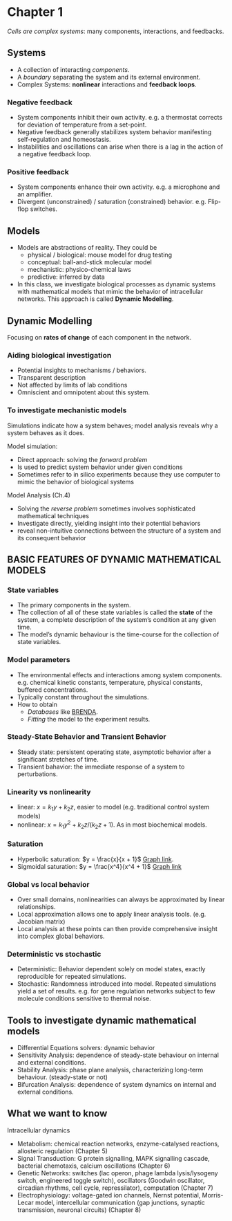 # Chapter 1

*Cells are complex systems*: many components, interactions, and feedbacks.

## Systems

- A collection of interacting *components*.
- A *boundary* separating the system and its external environment.
- Complex Systems: **nonlinear** interactions and **feedback loops**.

### Negative feedback

- System components inhibit their own activity. e.g. a thermostat corrects for deviation of temperature from a set-point.
- Negative feedback generally stabilizes system behavior manifesting self-regulation and homeostasis.
- Instabilities and oscillations can arise when there is a lag in the action of a negative feedback loop.

### Positive feedback

- System components enhance their own activity. e.g. a microphone and an amplifier.
- Divergent (unconstrained) / saturation (constrained) behavior. e.g. Flip-flop switches.

## Models

- Models are abstractions of reality. They could be
  - physical / biological: mouse model for drug testing
  - conceptual: ball-and-stick molecular model
  - mechanistic: physico-chemical laws
  - predictive: inferred by data
- In this class, we investigate biological processes as dynamic systems with mathematical models that mimic the behavior of intracellular networks. This approach is called **Dynamic Modelling**.

## Dynamic Modelling

Focusing on **rates of change** of each component in the network.

### Aiding biological investigation

- Potential insights to mechanisms / behaviors.
- Transparent description
- Not affected by limits of lab conditions
- Omniscient and omnipotent about this system.

### To investigate mechanistic models

Simulations indicate how a system behaves; model analysis reveals why a system behaves as it does.

Model simulation:
- Direct approach: solving the *forward problem*
- Is used to predict system behavior under given conditions
- Sometimes refer to in silico experiments because they use computer to mimic the
behavior of biological systems

Model Analysis (Ch.4)
- Solving the *reverse problem* sometimes involves sophisticated mathematical techniques
- Investigate directly, yielding insight into their potential behaviors
- reveal non-intuitive connections between the structure of a system and its consequent
behavior

## BASIC FEATURES OF DYNAMIC MATHEMATICAL MODELS

### State variables

- The primary components in the system.
- The collection of all of these state variables is called the **state** of the system, a complete description of the system’s condition at any given time.
- The model’s dynamic behaviour is the time-course for the collection of state variables.

### Model parameters

- The environmental effects and interactions among system components. e.g. chemical kinetic constants, temperature, physical constants, buffered concentrations.
- Typically constant throughout the simulations.
- How to obtain
  - *Databases* like [BRENDA](https://www.brenda-enzymes.org/).
  - *Fitting* the model to the experiment results.

### Steady-State Behavior and Transient Behavior

- Steady state: persistent operating state, asymptotic behavior after a significant stretches of time.
- Transient bahavior: the immediate response of a system to perturbations.

### Linearity vs nonlinearity

- linear: $x = k_1y + k_2z$, easier to model (e.g. traditional control system models)
- nonlinear: $x = k_1y^2 + k_2z / (k_2z + 1)$. As in most biochemical models.

### Saturation

- Hyperbolic saturation: $y = \frac{x}{x + 1}$ [Graph link](https://www.desmos.com/calculator/c1nalotl5q).
- Sigmoidal saturation: $y = \frac{x^4}{x^4 + 1}$ [Graph link](https://www.desmos.com/calculator/csf4wcaqej)

### Global vs local behavior

- Over small domains, nonlinearities can always be approximated by linear relationships.
- Local approximation allows one to apply linear analysis tools. (e.g. Jacobian matrix)
- Local analysis at these points can then provide comprehensive insight into complex global behaviors.

### Deterministic vs stochastic

- Deterministic: Behavior dependent solely on model states, exactly reproducible for repeated simulations.
- Stochastic: Randomness introduced into model. Repeated simulations yield a set of results. e.g. for gene regulation networks subject to few molecule conditions sensitive to thermal noise.

## Tools to investigate dynamic mathematical models

- Differential Equations solvers: dynamic behavior
- Sensitivity Analysis: dependence of steady-state behaviour on internal and external conditions.
- Stability Analysis: phase plane analysis, characterizing long-term behaviour. (steady-state or not)
- Bifurcation Analysis: dependence of system dynamics on internal and external conditions.

## What we want to know

Intracellular dynamics
- Metabolism: chemical reaction networks, enzyme-catalysed reactions, allosteric regulation (Chapter 5)
- Signal Transduction: G protein signalling, MAPK signalling cascade, bacterial chemotaxis, calcium oscillations (Chapter 6)
- Genetic Networks: switches (lac operon, phage lambda lysis/lysogeny switch, engineered toggle switch), oscillators (Goodwin oscillator, circadian rhythms, cell cycle, repressilator), computation (Chapter 7)
- Electrophysiology: voltage-gated ion channels, Nernst potential, Morris-Lecar model, intercellular communication (gap junctions, synaptic transmission, neuronal circuits) (Chapter 8)
